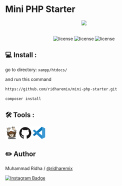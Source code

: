 # Mini PHP Starter

<div id="header" align="center">
  <img src="https://media2.giphy.com/media/dZX3AduGrY3uJ7qCsx/giphy.gif" width="300"/>
  <br>
  <br>
  <div id="badges">

![license](https://img.shields.io/badge/license-MIT-brightgreen)
![license](https://img.shields.io/badge/php-^7.3-blue)
![license](https://img.shields.io/badge/bootstarap-^5.2-purple)
  </div>
</div>


## :computer: Install :

go to directory: `xampp/htdocs/`

and run this command

```bash
https://github.com/ridharemix/mini-php-starter.git
```

```bash
composer install
```


## :hammer_and_wrench: Tools :

<div>
    <img src="https://raw.githubusercontent.com/devicons/devicon/1119b9f84c0290e0f0b38982099a2bd027a48bf1/icons/composer/composer-original.svg" width="40" height="40"/>
    <img src="https://raw.githubusercontent.com/devicons/devicon/1119b9f84c0290e0f0b38982099a2bd027a48bf1/icons/github/github-original.svg" width="40" height="40"/>
    <img src="https://raw.githubusercontent.com/devicons/devicon/1119b9f84c0290e0f0b38982099a2bd027a48bf1/icons/vscode/vscode-original.svg" width="40" height="40"/>
</div>

## :pencil2: Author

Muhammad Ridha / [@ridharemix](https://www.instagram.com/ridharemix)

<a href="https://www.instagram.com/ridharemix/">
    <img src="https://img.shields.io/badge/Instagram-gray?style=for-the-badge&logo=instagram&logoColor=white" alt="Instagram Badge"/>
</a>